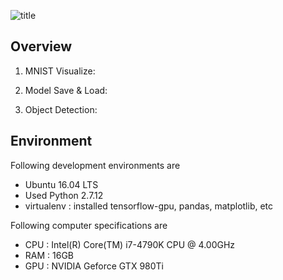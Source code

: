 

![title](https://user-images.githubusercontent.com/24629696/35605937-95a081e6-068f-11e8-87e7-7c4d55a43084.PNG)


## Overview

01. MNIST Visualize:

02. Model Save & Load:

03. Object Detection:

## Environment


Following development environments are
* Ubuntu 16.04 LTS
* Used Python 2.7.12
* virtualenv : installed tensorflow-gpu, pandas, matplotlib, etc

Following computer specifications are
* CPU : Intel(R) Core(TM) i7-4790K CPU @ 4.00GHz
* RAM : 16GB
* GPU : NVIDIA Geforce GTX 980Ti


